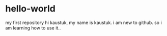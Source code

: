 # hello-world
my first repository 
hi kaustuk,
           my name is kaustuk. i am new to github. so i am learning how to use it..
